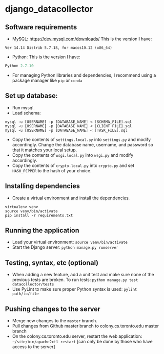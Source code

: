 # django_datacollector

## Software requirements

- MySQL: https://dev.mysql.com/downloads/
This is the version I have: 
```mysql --version
Ver 14.14 Distrib 5.7.18, for macos10.12 (x86_64)
```


- Python: This is the version I have: 
```python --version
Python 2.7.10
```

- For managing Python libraries and dependencies, I recommend using a package manager like `pip` or `conda`

## Set up database:
- Run mysql.
- Load schema:
```
mysql -u [USERNAME] -p [DATABASE_NAME] < [SCHEMA_FILE].sql
mysql -u [USERNAME] -p [DATABASE_NAME] < [CLIENT_FILE].sql
mysql -u [USERNAME] -p [DATABASE_NAME] < [TASK_FILE].sql
```

- Copy the contents of `settings.local.py` into `settings.py` and modify accordingly. Change the database name, username, and password so that it matches your local setup.
- Copy the contents of `wsgi.local.py` into `wsgi.py` and modify accordingly.
- Copy the contents of `crypto.local.py` into `crypto.py` and set `HASH_PEPPER` to the hash of your choice.

## Installing dependencies
- Create a virtual environment and install the dependencies. 
```
virtualenv venv
source venv/bin/activate
pip install -r requirements.txt
```

## Running the application
- Load your virtual environment: `source venv/bin/activate`
- Start the Django server: `python manage.py runserver`


## Testing, syntax, etc (optional)
- When adding a new feature, add a unit test and make sure none of the previous tests are broken. To run tests:
`python manage.py test datacollector/tests`
- Use PyLint to make sure proper Python syntax is used:
`pylint path/to/file`

## Pushing changes to the server
- Merge new changes to the `master` branch.
- Pull changes from Github master branch to colony.cs.toronto.edu master branch
- On the colony.cs.toronto.edu server, restart the web application: `~/site/bin/apache2ctl restart` [can only be done by those who have access to the server]
